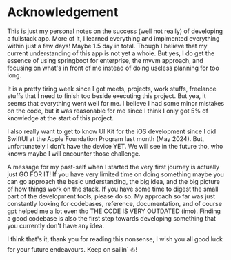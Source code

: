 # Acknowledgement

This is just my personal notes on the success (well not really) of developing a fullstack app. More of it, I learned everything and implmented everything within just a few days! Maybe 1.5 day in total. Though I believe that my current understanding of this app is not yet a whole. But yes, I do get the essence of using springboot for enterprise, the mvvm approach, and focusing on what's in front of me instead of doing useless planning for too long.

It is a pretty tiring week since I got meets, projects, work stuffs, freelance stuffs that I need to finish too beside executing this project. But yea, it seems that everything went well for me. I believe I had some minor mistakes on the code, but it was reasonable for me since I think I only got 5% of knowledge at the start of this project.

I also really want to get to know UI Kit for the iOS development since I did SwiftUI at the Apple Foundation Program last month (May 2024). But, unfortunately I don't have the device YET. We will see in the future tho, who knows maybe I will encounter those challenge.

A message for my past-self when I started the very first journey is actually just GO FOR IT! If you have very limited time on doing something maybe you can go approach the basic understanding, the big idea, and the big picture of how things work on the stack. If you have some time to digest the small part of the development tools, please do so. My approach so far was just constantly looking for codebases, reference, documentation, and of course gpt helped me a lot even tho THE CODE IS VERY OUTDATED (imo). Finding a good codebase is also the first step towards developing something that you currently don't have any idea.

I think that's it, thank you for reading this nonsense, I wish you all good luck for your future endeavours. Keep on sailin` ⛵!